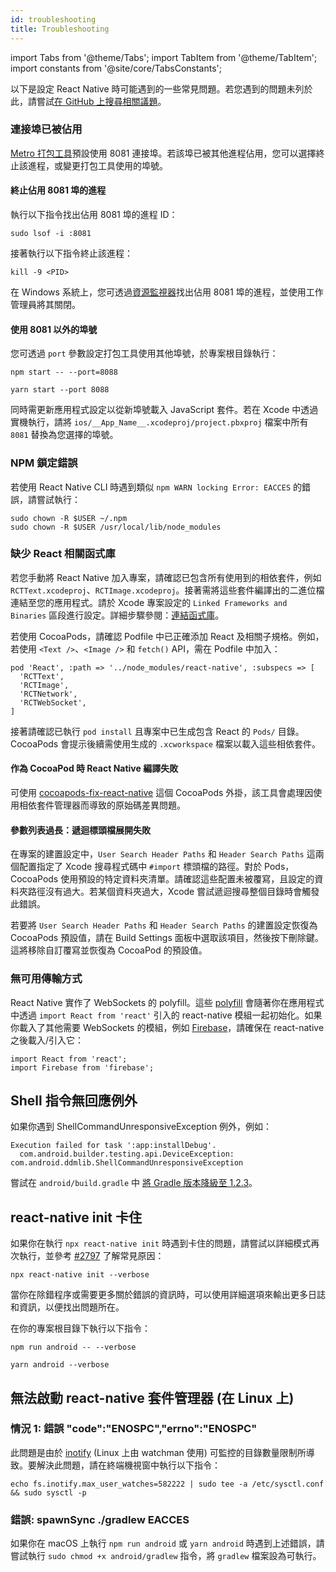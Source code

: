 ```yaml
---
id: troubleshooting
title: Troubleshooting
---
```


import Tabs from '@theme/Tabs'; import TabItem from '@theme/TabItem'; import constants from '@site/core/TabsConstants';

以下是設定 React Native 時可能遇到的一些常見問題。若您遇到的問題未列於此，請嘗試[在 GitHub 上搜尋相關議題](https://github.com/facebook/react-native/issues/)。

### 連接埠已被佔用

[Metro 打包工具][metro]預設使用 8081 連接埠。若該埠已被其他進程佔用，您可以選擇終止該進程，或變更打包工具使用的埠號。

#### 終止佔用 8081 埠的進程

執行以下指令找出佔用 8081 埠的進程 ID：

```shell
sudo lsof -i :8081
```

接著執行以下指令終止該進程：

```shell
kill -9 <PID>
```

在 Windows 系統上，您可透過[資源監視器](https://stackoverflow.com/questions/48198/how-can-you-find-out-which-process-is-listening-on-a-port-on-windows)找出佔用 8081 埠的進程，並使用工作管理員將其關閉。

#### 使用 8081 以外的埠號

您可透過 `port` 參數設定打包工具使用其他埠號，於專案根目錄執行：

<Tabs groupId="package-manager" queryString defaultValue={constants.defaultPackageManager} values={constants.packageManagers}>
<TabItem value="npm">

```shell
npm start -- --port=8088
```

</TabItem>
<TabItem value="yarn">

```shell
yarn start --port 8088
```

</TabItem>
</Tabs>

同時需更新應用程式設定以從新埠號載入 JavaScript 套件。若在 Xcode 中透過實機執行，請將 `ios/__App_Name__.xcodeproj/project.pbxproj` 檔案中所有 `8081` 替換為您選擇的埠號。

### NPM 鎖定錯誤

若使用 React Native CLI 時遇到類似 `npm WARN locking Error: EACCES` 的錯誤，請嘗試執行：

```shell
sudo chown -R $USER ~/.npm
sudo chown -R $USER /usr/local/lib/node_modules
```

### 缺少 React 相關函式庫

若您手動將 React Native 加入專案，請確認已包含所有使用到的相依套件，例如 `RCTText.xcodeproj`、`RCTImage.xcodeproj`。接著需將這些套件編譯出的二進位檔連結至您的應用程式。請於 Xcode 專案設定的 `Linked Frameworks and Binaries` 區段進行設定。詳細步驟參閱：[連結函式庫](linking-libraries-ios.md#content)。

若使用 CocoaPods，請確認 Podfile 中已正確添加 React 及相關子規格。例如，若使用 `<Text />`、`<Image />` 和 `fetch()` API，需在 Podfile 中加入：

```
pod 'React', :path => '../node_modules/react-native', :subspecs => [
  'RCTText',
  'RCTImage',
  'RCTNetwork',
  'RCTWebSocket',
]
```

接著請確認已執行 `pod install` 且專案中已生成包含 React 的 `Pods/` 目錄。CocoaPods 會提示後續需使用生成的 `.xcworkspace` 檔案以載入這些相依套件。

#### 作為 CocoaPod 時 React Native 編譯失敗

可使用 [cocoapods-fix-react-native](https://github.com/orta/cocoapods-fix-react-native) 這個 CocoaPods 外掛，該工具會處理因使用相依套件管理器而導致的原始碼差異問題。

#### 參數列表過長：遞迴標頭檔展開失敗

在專案的建置設定中，`User Search Header Paths` 和 `Header Search Paths` 這兩個配置指定了 Xcode 搜尋程式碼中 `#import` 標頭檔的路徑。對於 Pods，CocoaPods 使用預設的特定資料夾清單。請確認這些配置未被覆寫，且設定的資料夾路徑沒有過大。若某個資料夾過大，Xcode 嘗試遞迴搜尋整個目錄時會觸發此錯誤。

若要將 `User Search Header Paths` 和 `Header Search Paths` 的建置設定恢復為 CocoaPods 預設值，請在 Build Settings 面板中選取該項目，然後按下刪除鍵。這將移除自訂覆寫並恢復為 CocoaPod 的預設值。

### 無可用傳輸方式

React Native 實作了 WebSockets 的 polyfill。這些 [polyfill](https://github.com/facebook/react-native/blob/main/packages/react-native/Libraries/Core/InitializeCore.js) 會隨著你在應用程式中透過 `import React from 'react'` 引入的 react-native 模組一起初始化。如果你載入了其他需要 WebSockets 的模組，例如 [Firebase](https://github.com/facebook/react-native/issues/3645)，請確保在 react-native 之後載入/引入它：

```
import React from 'react';
import Firebase from 'firebase';
```

## Shell 指令無回應例外

如果你遇到 ShellCommandUnresponsiveException 例外，例如：

```
Execution failed for task ':app:installDebug'.
  com.android.builder.testing.api.DeviceException: com.android.ddmlib.ShellCommandUnresponsiveException
```

嘗試在 `android/build.gradle` 中 [將 Gradle 版本降級至 1.2.3](https://github.com/facebook/react-native/issues/2720)。

## react-native init 卡住

如果你在執行 `npx react-native init` 時遇到卡住的問題，請嘗試以詳細模式再次執行，並參考 [#2797](https://github.com/facebook/react-native/issues/2797) 了解常見原因：

```shell
npx react-native init --verbose
```

當你在除錯程序或需要更多關於錯誤的資訊時，可以使用詳細選項來輸出更多日誌和資訊，以便找出問題所在。

在你的專案根目錄下執行以下指令：

<Tabs groupId="package-manager" queryString defaultValue={constants.defaultPackageManager} values={constants.packageManagers}>
<TabItem value="npm">

```shell
npm run android -- --verbose
```

</TabItem>
<TabItem value="yarn">

```shell
yarn android --verbose
```

</TabItem>
</Tabs>

## 無法啟動 react-native 套件管理器 (在 Linux 上)

### 情況 1: 錯誤 "code":"ENOSPC","errno":"ENOSPC"

此問題是由於 [inotify](https://github.com/guard/listen/wiki/Increasing-the-amount-of-inotify-watchers) (Linux 上由 watchman 使用) 可監控的目錄數量限制所導致。要解決此問題，請在終端機視窗中執行以下指令：

```shell
echo fs.inotify.max_user_watches=582222 | sudo tee -a /etc/sysctl.conf && sudo sysctl -p
```

### 錯誤: spawnSync ./gradlew EACCES

如果你在 macOS 上執行 `npm run android` 或 `yarn android` 時遇到上述錯誤，請嘗試執行 `sudo chmod +x android/gradlew` 指令，將 `gradlew` 檔案設為可執行。

[metro]: https://metrobundler.dev/